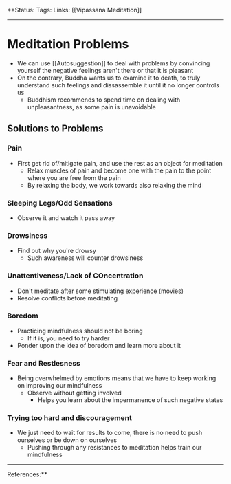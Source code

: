 **Status:
Tags:
Links: [[Vipassana Meditation]]
___
# Meditation Problems
- We can use [[Autosuggestion]] to deal with problems by convincing yourself the negative feelings aren't there or that it is pleasant
- On the contrary, Buddha wants us to examine it to death, to truly understand such feelings and dissassemble it until it no longer controls us
	- Buddhism recommends to spend time on dealing with unpleasantness, as some pain is unavoidable
## Solutions to Problems
### Pain
- First get rid of/mitigate pain, and use the rest as an object for meditation
	- Relax muscles of pain and become one with the pain to the point where you are free from the pain
	- By relaxing the body, we work towards also relaxing the mind
### Sleeping Legs/Odd Sensations
- Observe it and watch it pass away
### Drowsiness
- Find out why you're drowsy
	- Such awareness will counter drowsiness
### Unattentiveness/Lack of COncentration
- Don't meditate after some stimulating experience (movies)
- Resolve conflicts before meditating
### Boredom
- Practicing mindfulness should not be boring
	- If it is, you need to try harder
- Ponder upon the idea of boredom and learn more about it
### Fear and Restlesness
- Being overwhelmed by emotions means that we have to keep working on improving our mindfulness
	- Observe without getting involved
		- Helps you learn about the impermanence of such negative states
### Trying too hard and discouragement
- We just need to wait for results to come, there is no need to push ourselves or be down on ourselves
	- Pushing through any resistances to meditation helps train our mindfulness
___
References:**